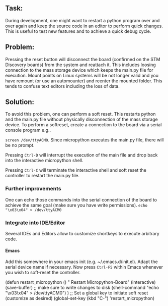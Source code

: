 ## Task:
During development, one might want to restart a python program over and over again and keep the source code in an editor to perform quick changes. This is useful to test new features and to achieve a quick debug cycle.

## Problem:
Pressing the reset button will disconnect the board (confirmed on the STM Discovery boards) from the system and reattach it. This includes loosing connection to the mass storage device which keeps the main.py file for execution. Mount points on Linux systems will be not longer valid and you have remount (or use an automounter) and reenter the mounted folder.
This tends to confuse text editors including the loss of data.

## Solution:
To avoid this problem, one can perform a soft reset. This restarts python and the main.py file without physically disconnection of the mass storage device.
To perform a softreset, create a connection to the board via a serial console program e.g..

`screen /dev/ttyACM0`.
Since micropython executes the main.py file, there will be no prompt.

Pressing `Ctrl-D` will interrupt the execution of the main file and drop back into the interactive micropython shell. 

Pressing `Ctrl-C` will terminate the interactive shell and soft reset the controller to restart the main.py file.

### Further improvements
One can echo those commands into the serial connection of the board to achieve the same goal (make sure you have write permissions).
`echo "\x03\x04" > /dev/ttyACM0`

### Integrate into IDE/Editor
Several IDEs and Editors allow to customize shortkeys to execute arbitrary code.

#### Emacs
Add this somewhere in your emacs init (e.g. ~/.emacs.d/init.el). Adapt the serial device name if necessary. Now press `Ctrl-F5` within Emacs whenever you wish to soft-reset the controller.
 

(defun restart_micropython ()
" Restart Micropython-Board"
(interactive)
(save-buffer) ;; make sure to write changes to disk
(shell-command "echo \"\\x03\\x04\" > /dev/ttyACM0")
)
;; Set a global key to initiate soft reset (customize as desired)
(global-set-key (kbd "C-<f5>") 'restart_micropython)
